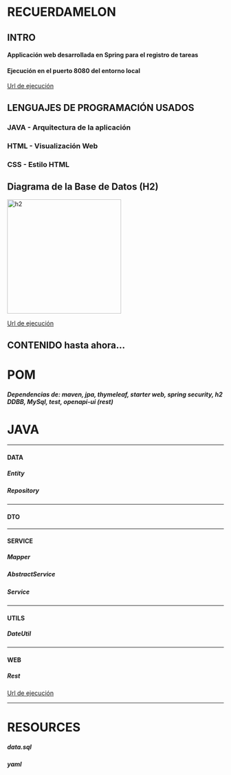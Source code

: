 # RECUERDAMELON
## INTRO
#### Applicación web desarrollada en Spring para el registro de tareas
#### Ejecución en el puerto 8080 del entorno local
[Url de ejecución](http://localhost:8080)

## LENGUAJES DE PROGRAMACIÓN USADOS
### JAVA - Arquitectura de la aplicación
### HTML - Visualización Web
### CSS - Estilo HTML

## Diagrama de la Base de Datos (H2)
<img width="265" alt="h2" src="https://user-images.githubusercontent.com/106087948/175396589-bf3743c3-9a07-466a-b28d-82bc9b5522e5.png">

[Url de ejecución](http://localhost:8080/h2-console)

## CONTENIDO hasta ahora...

# POM
##### Dependencias de: maven, jpa, thymeleaf, starter web, spring security, h2 DDBB, MySql, test, openapi-ui (rest)

# JAVA
----------------------------------------------------------------------------
#### DATA
##### Entity
##### Repository
----------------------------------------------------------------------------
#### DTO
----------------------------------------------------------------------------
#### SERVICE
##### Mapper
##### AbstractService
##### Service
----------------------------------------------------------------------------
#### UTILS
##### DateUtil
----------------------------------------------------------------------------
#### WEB
##### Rest

[Url de ejecución](http://localhost:8080/swagger-ui/index.html#/)

----------------------------------------------------------------------------


# RESOURCES
##### data.sql
##### yaml
